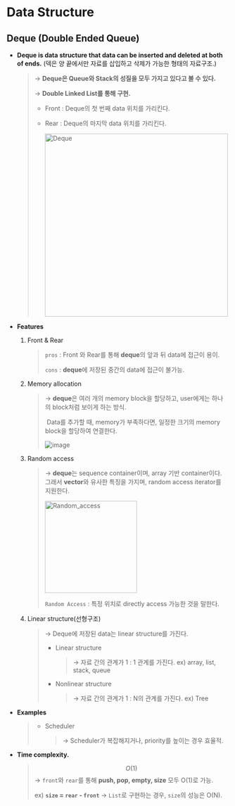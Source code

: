 # Data Structure

## Deque (Double Ended Queue)

- **Deque is data structure that data can be inserted and deleted at both of ends.**
  (덱은 양 끝에서만 자료를 삽입하고 삭제가 가능한 형태의 자료구조.)

  > → **Deque은 Queue와 Stack의 성질을 모두 가지고 있다고 볼 수 있다.**
  >
  > → **Double Linked List를 통해 구현.**
  >
  > - Front : Deque의 첫 번째 data 위치를 가리킨다.
  >
  > - Rear : Deque의 마지막 data 위치를 가리킨다.
  >
  >   <img width="416" alt="Deque" src="https://user-images.githubusercontent.com/23169707/72618897-7b457200-397f-11ea-82db-45e22495fce0.png">


- **Features**
  1. Front & Rear

     > `pros` : Front 와 Rear를 통해 **deque**의 앞과 뒤 data에 접근이 용이.
     >
     > `cons` : **deque**에 저장된 중간의 data에 접근이 불가능.
     
  2. Memory allocation
  
     > → **deque**은 여러 개의 memory block을 할당하고, user에게는 하나의 block처럼 보이게 하는 방식.
     >
     > ​	Data를 추가할 때, memory가 부족하다면, 일정한 크기의 memory block을 할당하여 연결한다.
     >
     > ![image](https://user-images.githubusercontent.com/23169707/72663801-c623c000-3a39-11ea-8c2c-950a7385f2d5.png)
     
  3. Random access
  
     > → **deque**는 sequence container이며, array 기반 container이다.
     > 그래서 **vector**와 유사한 특징을 가지며, random access iterator를 지원한다.
     >
     > <img width="209" alt="Random_access" src="https://user-images.githubusercontent.com/23169707/72624627-a71a2500-398a-11ea-9200-cc8f2981f6bc.png">
     >
     > `Random Access` : 특정 위치로 directly access 가능한 것을 말한다.
  
  4. Linear structure(선형구조)
  
     > → Deque에 저장된 data는 linear structure를 가진다.
     >
     > * Linear structure
     >
     >   > → 자료 간의 관계가 1 : 1 관계를 가진다.
     >   > ex) array, list, stack, queue
     >
     > * Nonlinear structure
     >
     >   > → 자료 간의 관계가 1 : N의 관계를 가진다.
     >   > ex) Tree
- **Examples**

  > * Scheduler
  >
  >   > → Scheduler가 복잡해지거나, priority를 높이는 경우 효율적.
  >


- **Time complexity.**

  > $$
  > O(1)
  > $$
  > → `front`와 `rear`를 통해 **push, pop, empty, size** 모두 O(1)로 가능.
  >
  > ex) **`size` = `rear` - `front`**
  > → `List`로 구현하는 경우, `size`의 성능은 O(N).
